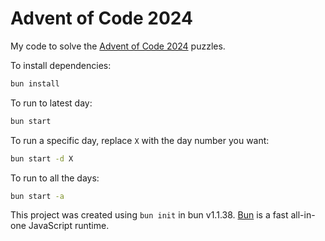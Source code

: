 # Advent of Code 2024

My code to solve the [Advent of Code 2024](https://adventofcode.com/2024) puzzles.

To install dependencies:

```bash
bun install
```

To run to latest day:

```bash
bun start
```

To run a specific day, replace `X` with the day number you want:

```bash
bun start -d X
```

To run to all the days:

```bash
bun start -a
```

This project was created using `bun init` in bun v1.1.38. [Bun](https://bun.sh) is a fast all-in-one JavaScript runtime.
